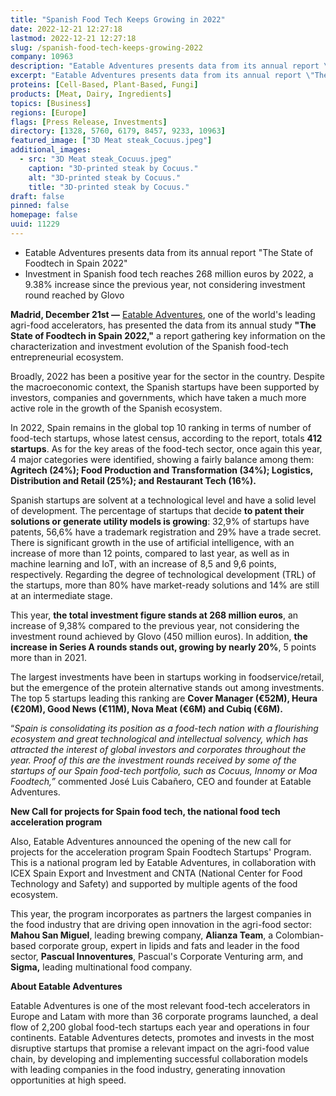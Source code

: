 ```yaml
---
title: "Spanish Food Tech Keeps Growing in 2022"
date: 2022-12-21 12:27:18
lastmod: 2022-12-21 12:27:18
slug: /spanish-food-tech-keeps-growing-2022
company: 10963
description: "Eatable Adventures presents data from its annual report \"The State of Foodtech in Spain 2022\""
excerpt: "Eatable Adventures presents data from its annual report \"The State of Foodtech in Spain 2022\""
proteins: [Cell-Based, Plant-Based, Fungi]
products: [Meat, Dairy, Ingredients]
topics: [Business]
regions: [Europe]
flags: [Press Release, Investments]
directory: [1328, 5760, 6179, 8457, 9233, 10963]
featured_image: ["3D Meat steak_Cocuus.jpeg"]
additional_images:
  - src: "3D Meat steak_Cocuus.jpeg"
    caption: "3D-printed steak by Cocuus."
    alt: "3D-printed steak by Cocuus."
    title: "3D-printed steak by Cocuus."
draft: false
pinned: false
homepage: false
uuid: 11229
---
```

<ul>
<li>Eatable Adventures presents data from its annual report "The State of Foodtech in Spain 2022"</li>
<li>Investment in Spanish food tech reaches 268 million euros by 2022, a 9.38% increase since the previous year, not considering investment round reached by Glovo</li>
</ul>
<p><strong>Madrid, December 21st —</strong> <a href="https://eatableadventures.com/">Eatable Adventures</a>, one of the world's leading agri-food accelerators, has presented the data from its annual study <strong>"The State of Foodtech in Spain 2022,"</strong> a report gathering key information on the characterization and investment evolution of the Spanish food-tech entrepreneurial ecosystem.</p>
<p>Broadly, 2022 has been a positive year for the sector in the country. Despite the macroeconomic context, the Spanish startups have been supported by investors, companies and governments, which have taken a much more active role in the growth of the Spanish ecosystem.</p>
<p>In 2022, Spain remains in the global top 10 ranking in terms of number of food-tech startups, whose latest census, according to the report, totals <strong>412 startups</strong>. As for the key areas of the food-tech sector, once again this year, 4 major categories were identified, showing a fairly balance among them: <strong>Agritech (24%); Food Production and Transformation (34%); Logistics, Distribution and Retail (25%); and Restaurant Tech (16%).</strong></p>
<p>Spanish startups are solvent at a technological level and have a solid level of development. The percentage of startups that decide <strong>to patent their solutions or generate utility models is growing</strong>: 32,9% of startups have patents, 56,6% have a trademark registration and 29% have a trade secret. There is significant growth in the use of artificial intelligence, with an increase of more than 12 points, compared to last year, as well as in machine learning and IoT, with an increase of 8,5 and 9,6 points, respectively. Regarding the degree of technological development (TRL) of the startups, more than 80% have market-ready solutions and 14% are still at an intermediate stage.</p>
<p>This year, <strong>the total investment figure stands at 268 million euros</strong>, an increase of 9,38% compared to the previous year, not considering the investment round achieved by Glovo (450 million euros). In addition, <strong>the increase in Series A rounds stands out, growing by nearly 20%</strong>, 5 points more than in 2021.</p>
<p>The largest investments have been in startups working in foodservice/retail, but the emergence of the protein alternative stands out among investments. The top 5 startups leading this ranking are <strong>Cover Manager (€52M), Heura (€20M), Good News (€11M), Nova Meat (€6M) and Cubiq (€6M). </strong></p>
<p>“<em>Spain is consolidating its position as a food-tech nation with a flourishing ecosystem and great technological and intellectual solvency, which has attracted the interest of global investors and corporates throughout the year. Proof of this are the investment rounds received by some of the startups of our Spain food-tech portfolio, such as Cocuus, Innomy or Moa Foodtech,”</em> commented José Luis Cabañero, CEO and founder at Eatable Adventures.</p>
<p><strong>New Call for projects for Spain food tech, the national food tech acceleration program </strong></p>
<p>Also, Eatable Adventures announced the opening of the new call for projects for the acceleration program Spain Foodtech Startups' Program. This is a national program led by Eatable Adventures, in collaboration with ICEX Spain Export and Investment and CNTA (National Center for Food Technology and Safety) and supported by multiple agents of the food ecosystem.</p>
<p>This year, the program incorporates as partners the largest companies in the food industry that are driving open innovation in the agri-food sector: <strong>Mahou San Miguel</strong>, leading brewing company, <strong>Alianza Team</strong>, a Colombian-based corporate group, expert in lipids and fats and leader in the food sector, <strong>Pascual Innoventures</strong>, Pascual's Corporate Venturing arm, and <strong>Sigma,</strong> leading multinational food company.</p>
<p><strong>About Eatable Adventures </strong></p>
<p>Eatable Adventures is one of the most relevant food-tech accelerators in Europe and Latam with more than 36 corporate programs launched, a deal flow of 2,200 global food-tech startups each year and operations in four continents. Eatable Adventures detects, promotes and invests in the most disruptive startups that promise a relevant impact on the agri-food value chain, by developing and implementing successful collaboration models with leading companies in the food industry, generating innovation opportunities at high speed.</p>

